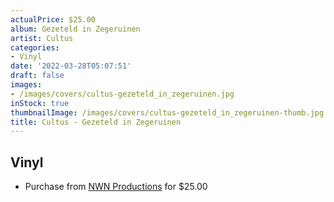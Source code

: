 ```yaml
---
actualPrice: $25.00
album: Gezeteld in Zegeruinen
artist: Cultus
categories:
- Vinyl
date: '2022-03-28T05:07:51'
draft: false
images:
- /images/covers/cultus-gezeteld_in_zegeruinen.jpg
inStock: true
thumbnailImage: /images/covers/cultus-gezeteld_in_zegeruinen-thumb.jpg
title: Cultus - Gezeteld in Zegeruinen
---
```


## Vinyl
* Purchase from [NWN Productions](http://shop.nwnprod.com/index.php?route=product/product&path=75&product_id=22038&sort=pd.name&order=ASC) for $25.00
